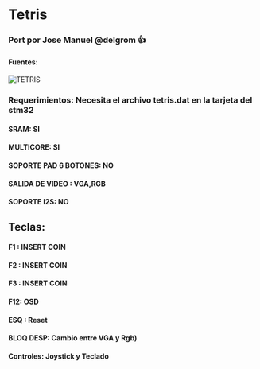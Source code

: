 # Tetris

### Port por Jose Manuel @delgrom :+1: 
#### Fuentes:

![TETRIS](https://user-images.githubusercontent.com/31018768/93262180-152a1c80-f7a4-11ea-9ad7-93ddde55c6ed.jpg)

### Requerimientos: Necesita el archivo tetris.dat en la tarjeta del stm32

#### SRAM: SI

#### MULTICORE: SI 

#### SOPORTE PAD 6 BOTONES: NO

#### SALIDA DE VIDEO : VGA,RGB

#### SOPORTE I2S: NO

## Teclas:

#### F1  :    INSERT COIN
#### F2  :    INSERT COIN
#### F3  :    INSERT COIN
#### F12: OSD
#### ESQ :    Reset
#### BLOQ DESP: Cambio entre VGA y Rgb)
#### Controles: Joystick y Teclado
